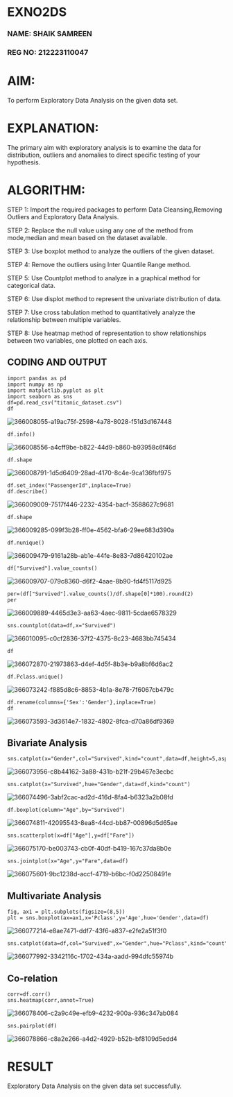 # EXNO2DS
### NAME: SHAIK SAMREEN
### REG NO: 212223110047
# AIM:
To perform Exploratory Data Analysis on the given data set.
# EXPLANATION:
  The primary aim with exploratory analysis is to examine the data for distribution, outliers and anomalies to direct specific testing of your hypothesis.
  
# ALGORITHM:
STEP 1: Import the required packages to perform Data Cleansing,Removing Outliers and Exploratory Data Analysis.

STEP 2: Replace the null value using any one of the method from mode,median and mean based on the dataset available.

STEP 3: Use boxplot method to analyze the outliers of the given dataset.

STEP 4: Remove the outliers using Inter Quantile Range method.

STEP 5: Use Countplot method to analyze in a graphical method for categorical data.

STEP 6: Use displot method to represent the univariate distribution of data.

STEP 7: Use cross tabulation method to quantitatively analyze the relationship between multiple variables.

STEP 8: Use heatmap method of representation to show relationships between two variables, one plotted on each axis.

## CODING AND OUTPUT
```
import pandas as pd
import numpy as np
import matplotlib.pyplot as plt
import seaborn as sns 
df=pd.read_csv("titanic_dataset.csv")
df
```
![366008055-a19ac75f-2598-4a78-8028-f51d3d167448](https://github.com/user-attachments/assets/c753f56b-eb4f-43fb-8314-018caa860970)
```
df.info()
```
![366008556-a4cff9be-b822-44d9-b860-b93958c6f46d](https://github.com/user-attachments/assets/b6383727-5ed6-4335-9669-65089eacb1f2)

```
df.shape
```
![366008791-1d5d6409-28ad-4170-8c4e-9ca136fbf975](https://github.com/user-attachments/assets/1f8f0361-615a-4bc3-bd0a-2e002439120b)
```
df.set_index("PassengerId",inplace=True)
df.describe()
```
![366009009-7517f446-2232-4354-bacf-3588627c9681](https://github.com/user-attachments/assets/ce2bb032-1f25-49f3-8991-61349f454e3a)
```
df.shape
```
![366009285-099f3b28-ff0e-4562-bfa6-29ee683d390a](https://github.com/user-attachments/assets/7c5898ca-2796-441c-ac5c-5bb04f9d4c5a)
```
df.nunique()
```
![366009479-9161a28b-ab1e-44fe-8e83-7d86420102ae](https://github.com/user-attachments/assets/3f730d02-03c3-4ef3-b67e-f2293b6642e9)
```
df["Survived"].value_counts()
```
![366009707-079c8360-d6f2-4aae-8b90-fd4f5117d925](https://github.com/user-attachments/assets/536643d4-1171-47cd-8474-322f0af692ea)

```
per=(df["Survived"].value_counts()/df.shape[0]*100).round(2)
per
```
![366009889-4465d3e3-aa63-4aec-9811-5cdae6578329](https://github.com/user-attachments/assets/3adbe69f-aab1-4da5-8d04-720b97702ae1)
```
sns.countplot(data=df,x="Survived")
```
![366010095-c0cf2836-37f2-4375-8c23-4683bb745434](https://github.com/user-attachments/assets/59508487-5926-48ea-bba2-f23376dab282)
```
df
```
![366072870-21973863-d4ef-4d5f-8b3e-b9a8bf6d6ac2](https://github.com/user-attachments/assets/c763bb6a-f763-4417-a9df-48fec544d148)
```
df.Pclass.unique()
```
![366073242-f885d8c6-8853-4b1a-8e78-7f6067cb479c](https://github.com/user-attachments/assets/ac953fd8-6533-4887-b851-4c58d282fc56)
```
df.rename(columns={'Sex':'Gender'},inplace=True)
df
```
![366073593-3d3614e7-1832-4802-8fca-d70a86df9369](https://github.com/user-attachments/assets/32d17d6b-f9c8-41e3-9efd-2d2d347dbdb3)
## Bivariate Analysis
```
sns.catplot(x="Gender",col="Survived",kind="count",data=df,height=5,aspect=.7)
```
![366073956-c8b44162-3a88-431b-b21f-29b467e3ecbc](https://github.com/user-attachments/assets/726d58c3-8552-4245-84ad-00182a89c685)
```
sns.catplot(x="Survived",hue="Gender",data=df,kind="count")
```
![366074496-3abf2cac-ad2d-416d-8fa4-b6323a2b08fd](https://github.com/user-attachments/assets/34e8d2c5-e2a6-4696-8e2d-b7460995214d)
```
df.boxplot(column="Age",by="Survived")
```
![366074811-42095543-8ea8-44cd-bb87-00896d5d65ae](https://github.com/user-attachments/assets/1862b474-f0e4-451e-8824-41247dcd7b30)
```
sns.scatterplot(x=df["Age"],y=df["Fare"])
```
![366075170-be003743-cb0f-40df-b419-167c37da8b0e](https://github.com/user-attachments/assets/aafd3103-b319-4f73-93fb-4d1c05489e62)
```
sns.jointplot(x="Age",y="Fare",data=df)
```
![366075601-9bc1238d-accf-4719-b6bc-f0d22508491e](https://github.com/user-attachments/assets/99d5bb3b-b71a-47e1-801c-771b6be2ed15)

## Multivariate Analysis
```
fig, ax1 = plt.subplots(figsize=(8,5))
plt = sns.boxplot(ax=ax1,x='Pclass',y='Age',hue='Gender',data=df)
```
![366077214-e8ae7471-ddf7-43f6-a837-e2fe2a51f3f0](https://github.com/user-attachments/assets/22c7750c-5535-4b84-8ea9-3e95d7800628)
```
sns.catplot(data=df,col="Survived",x="Gender",hue="Pclass",kind="count")

```
![366077992-3342116c-1702-434a-aadd-994dfc55974b](https://github.com/user-attachments/assets/80bcf904-4c59-4bc5-b037-ac8067d1edfb)

## Co-relation
```
corr=df.corr()
sns.heatmap(corr,annot=True)
```
![366078406-c2a9c49e-efb9-4232-900a-936c347ab084](https://github.com/user-attachments/assets/28182dd8-5fe1-4ffd-9f2a-6b5b8fbedd9e)
```
sns.pairplot(df)
```

![366078866-c8a2e266-a4d2-4929-b52b-bf8109d5edd4](https://github.com/user-attachments/assets/92aedf26-8df4-4aff-ab1a-b772c41dd97e)



# RESULT
Exploratory Data Analysis on the given data set successfully.
